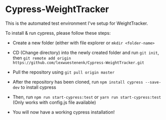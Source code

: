 # Cypress-WeightTracker

This is the automated test environment I've setup for WeightTracker.

To install & run cypress, please follow these steps:

- Create a new folder (either with file explorer or ```mkdir <folder-name>```

- CD (Change directory) into the newly created folder and run ```git init```, then ```git remote add origin https://github.com/lexwuestenenk/Cypress-WeightTracker.git```
- Pull the repository using ```git pull origin master```
- After the repository has been cloned, run ```npm install cypress --save-dev``` to install cypress
- Then, run ```npm run start-cypress:test``` or ```yarn run start-cypress:test``` (Only works with config.js file available)

- You will now have a working cypress installation!
